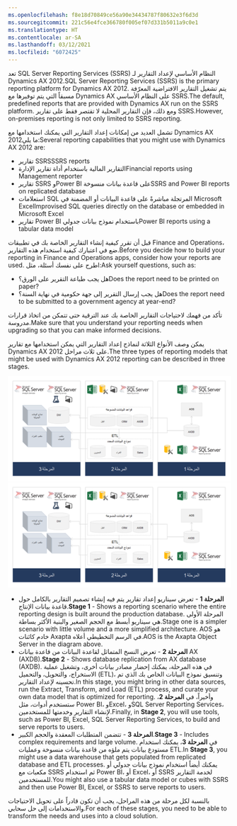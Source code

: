 ```yaml
---
ms.openlocfilehash: f8e18d70849ce56a90e34434787f80632e3f6d3d
ms.sourcegitcommit: 221c56e4fce366780f005ef07d331b5011a9c0e1
ms.translationtype: HT
ms.contentlocale: ar-SA
ms.lasthandoff: 03/12/2021
ms.locfileid: "6072425"
---
```

<span data-ttu-id="ab8cf-101">تعد SQL Server Reporting Services (SSRS) النظام الأساسي لإعداد التقارير لـ Dynamics AX 2012.</span><span class="sxs-lookup"><span data-stu-id="ab8cf-101">SQL Server Reporting Services (SSRS) is the primary reporting platform for Dynamics AX 2012.</span></span> <span data-ttu-id="ab8cf-102">يتم تشغيل التقارير الافتراضية المعرّفة مسبقاً التي يتم توفيرها مع Dynamics AX على النظام الأساسي SSRS.</span><span class="sxs-lookup"><span data-stu-id="ab8cf-102">The default, predefined reports that are provided with Dynamics AX run on the SSRS platform.</span></span> <span data-ttu-id="ab8cf-103">ومع ذلك، فإن التقارير المحلية لا تقتصر فقط على تقارير SSRS.</span><span class="sxs-lookup"><span data-stu-id="ab8cf-103">However, on-premises reporting is not only limited to SSRS reporting.</span></span> 

<span data-ttu-id="ab8cf-104">تشمل العديد من إمكانات إعداد التقارير التي يمكنك استخدامها مع Dynamics AX 2012ما يلي:</span><span class="sxs-lookup"><span data-stu-id="ab8cf-104">Several reporting capabilities that you might use with Dynamics AX 2012 are:</span></span>

- <span data-ttu-id="ab8cf-105">تقارير SSRS</span><span class="sxs-lookup"><span data-stu-id="ab8cf-105">SSRS reports</span></span> 
- <span data-ttu-id="ab8cf-106">التقارير المالية باستخدام أداة تقارير الإدارة</span><span class="sxs-lookup"><span data-stu-id="ab8cf-106">Financial reports using Management reporter</span></span> 
- <span data-ttu-id="ab8cf-107">تقارير SSRS وPower BI على قاعدة بيانات منسوخة</span><span class="sxs-lookup"><span data-stu-id="ab8cf-107">SSRS and Power BI reports on replicated database</span></span> 
- <span data-ttu-id="ab8cf-108">استعلامات SQL المرتجلة مباشرةً على قاعدة البيانات أو المضمنة في Microsoft Excel</span><span class="sxs-lookup"><span data-stu-id="ab8cf-108">Improvised SQL queries directly on the database or embedded in Microsoft Excel</span></span> 
- <span data-ttu-id="ab8cf-109">تقارير Power BI باستخدام نموذج بيانات جدولي</span><span class="sxs-lookup"><span data-stu-id="ab8cf-109">Power BI reports using a tabular data model</span></span>

<span data-ttu-id="ab8cf-110">قبل أن تقرر كيفية إنشاء التقارير الخاصة بك في تطبيقات Finance and Operations، ضع في اعتبارك كيفية استخدام هذه التقارير.</span><span class="sxs-lookup"><span data-stu-id="ab8cf-110">Before you decide how to build your reporting in Finance and Operations apps, consider how your reports are used.</span></span> <span data-ttu-id="ab8cf-111">اطرح على نفسك أسئلة، مثل:</span><span class="sxs-lookup"><span data-stu-id="ab8cf-111">Ask yourself questions, such as:</span></span>

- <span data-ttu-id="ab8cf-112">هل يجب طباعة التقرير على الورق؟</span><span class="sxs-lookup"><span data-stu-id="ab8cf-112">Does the report need to be printed on paper?</span></span> 
- <span data-ttu-id="ab8cf-113">هل يجب إرسال التقرير إلى جهة حكومية في نهاية السنة؟</span><span class="sxs-lookup"><span data-stu-id="ab8cf-113">Does the report need to be submitted to a government agency at year-end?</span></span> 

<span data-ttu-id="ab8cf-114">تأكد من فهمك لاحتياجات التقارير الخاصة بك عند الترقية حتى تتمكن من اتخاذ قرارات مدروسة.</span><span class="sxs-lookup"><span data-stu-id="ab8cf-114">Make sure that you understand your reporting needs when upgrading so that you can make informed decisions.</span></span> 

<span data-ttu-id="ab8cf-115">يمكن وصف الأنواع الثلاثة لنماذج إعداد التقارير التي يمكن استخدامها مع تقارير Dynamics AX 2012 على ثلاث مراحل.</span><span class="sxs-lookup"><span data-stu-id="ab8cf-115">The three types of reporting models that might be used with Dynamics AX 2012 reporting can be described in three stages.</span></span> 

<span data-ttu-id="ab8cf-116">[ ![رسم تخطيطي يوضح المراحل الثلاث التي تمثل الأنواع الثلاثة لنماذج إعداد التقارير.](../media/stages.png) ](../media/stages.png#lightbox)</span><span class="sxs-lookup"><span data-stu-id="ab8cf-116">[ ![Diagram showing the three stages representing the three types of reporting models.](../media/stages.png) ](../media/stages.png#lightbox)</span></span>


- <span data-ttu-id="ab8cf-117">**المرحلة 1** - تعرض سيناريو إعداد تقارير يتم فيه إنشاء تصميم التقارير بالكامل حول قاعدة بيانات الإنتاج.</span><span class="sxs-lookup"><span data-stu-id="ab8cf-117">**Stage 1** - Shows a reporting scenario where the entire reporting design is built around the production database.</span></span> <span data-ttu-id="ab8cf-118">المرحلة الأولى هي سيناريو أبسط مع الحجم الصغير والبنية الأكثر بساطة.</span><span class="sxs-lookup"><span data-stu-id="ab8cf-118">Stage one is a simpler scenario with little volume and a more simplified architecture.</span></span> <span data-ttu-id="ab8cf-119">AOS هو خادم كائنات Axapta في الرسم التخطيطي أعلاه.</span><span class="sxs-lookup"><span data-stu-id="ab8cf-119">AOS is the Axapta Object Server in the diagram above.</span></span>
- <span data-ttu-id="ab8cf-120">**المرحلة 2** - تعرض النسخ المتماثل لقاعدة البيانات من قاعدة بيانات AX (AXDB).</span><span class="sxs-lookup"><span data-stu-id="ab8cf-120">**Stage 2** - Shows database replication from AX database (AXDB).</span></span> <span data-ttu-id="ab8cf-121">في هذه المرحلة، يمكنك إحضار مصادر بيانات أخرى، وتشغيل عملية الاستخراج، والتحويل، والتحميل (ETL)، وتنسيق نموذج البيانات الخاص بك الذي تم تحسينه لإعداد التقارير.</span><span class="sxs-lookup"><span data-stu-id="ab8cf-121">In this stage, you might bring in other data sources, run the Extract, Transform, and Load (ETL) process, and curate your own data model that is optimized for reporting.</span></span> <span data-ttu-id="ab8cf-122">وأخيراً، في **المرحلة 2**، ستستخدم أدوات، مثل Power BI، وExcel، وSQL Server Reporting Services، لإنشاء التقارير وخدمتها للمستخدمين.</span><span class="sxs-lookup"><span data-stu-id="ab8cf-122">Finally, in **Stage 2**, you will use tools, such as Power BI, Excel, SQL Server Reporting Services, to build and serve reports to users.</span></span> 
- <span data-ttu-id="ab8cf-123">**المرحلة 3** - تتضمن المتطلبات المعقدة والحجم الكبير.</span><span class="sxs-lookup"><span data-stu-id="ab8cf-123">**Stage 3** - Includes complex requirements and large volume.</span></span> <span data-ttu-id="ab8cf-124">في **المرحلة 3**، يمكنك استخدام مستودع بيانات يتم ملؤه من قاعدة بيانات منسوخة وعمليات ETL.</span><span class="sxs-lookup"><span data-stu-id="ab8cf-124">In **Stage 3**, you might use a data warehouse that gets populated from replicated database and ETL processes.</span></span> <span data-ttu-id="ab8cf-125">يمكنك أيضاً استخدام نموذج بيانات جدولي أو مكعبات مع SSRS ثم استخدام Power BI، أو Excel، أو SSRS لخدمة التقارير للمستخدمين.</span><span class="sxs-lookup"><span data-stu-id="ab8cf-125">You might also use a tabular data model or cubes with SSRS and then use Power BI, Excel, or SSRS to serve reports to users.</span></span> 

<span data-ttu-id="ab8cf-126">بالنسبة لكل مرحلة من هذه المراحل، يجب أن تكون قادراً على تحويل الاحتياجات والاستخدامات إلى حل سحابي.</span><span class="sxs-lookup"><span data-stu-id="ab8cf-126">For each of these stages, you need to be able to transform the needs and uses into a cloud solution.</span></span> 

